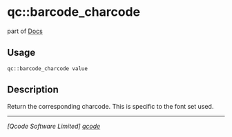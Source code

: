 qc::barcode_charcode
====================

part of [Docs](.)

Usage
-----
`qc::barcode_charcode value`

Description
-----------
Return the corresponding charcode. This is specific to the font set used.

----------------------------------
*[Qcode Software Limited] [qcode]*

[qcode]: http://www.qcode.co.uk "Qcode Software"